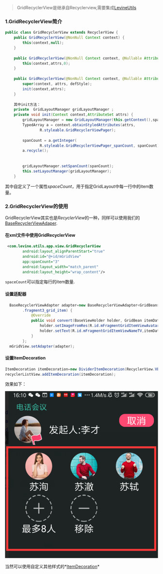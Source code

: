 >  GridRecyclerView是继承自Recyclerview,需要集成[LevineUtils](/zh-cn/Android/LevineUtils/README)

### 1.GridRecyclerView简介

```java
public class GridRecyclerView extends RecyclerView {
    public GridRecyclerView(@NonNull Context context) {
        this(context,null);
    }

    public GridRecyclerView(@NonNull Context context, @Nullable AttributeSet attrs) {
        this(context,attrs,0);
    }

    public GridRecyclerView(@NonNull Context context, @Nullable AttributeSet attrs, int defStyle) {
        super(context, attrs, defStyle);
        init(context,attrs);
    }
    
    其中init方法：
    private  GridLayoutManager gridLayoutManager ;
    private void init(Context context,AttributeSet attrs) {
        gridLayoutManager = new GridLayoutManager(this.getContext(),spanCount);
        TypedArray a = context.obtainStyledAttributes(attrs,
                R.styleable.GridRecyclerViewPager);

        spanCount = a.getInteger(
                R.styleable.GridRecyclerViewPager_spanCount, spanCount);// 默认为每行3个
        a.recycle();


        gridLayoutManager.setSpanCount(spanCount);
        this.setLayoutManager(gridLayoutManager);
    }
```

其中自定义了一个属性*spaceCount*，用于指定GridLayout中每一行中的item数量。

### 2.GridRecyclerView的使用

GridRecyclerView其实也是*RecyclerView*的一种，同样可以使用我们的[BaseRecyclerViewAdaper](/zh-cn/Android/LevineUtils/BaseRecyclerViewAdapter万能适配器).

#### 在xml文件中使用GridRecyclerView

```xml
 <com.levine.utils.app.view.GridRecyclerView
        android:layout_alignParentStart="true"
        android:id="@+id/mGridView"
        app:spanCount="3"
        android:layout_width="match_parent"
        android:layout_height="wrap_content"/>
```



`spaceCount`可以指定每行的item数量.  

#### 设置适配器



```java
  BaseRecyclerViewAdapter adapter=new BaseRecyclerViewAdapter<GridBean>(list,getContext(),R.layout
        .fragment3_grid_item) {
            @Override
            public void convert(BaseViewHolder holder, GridBean itemData) {
                holder.setImageFromRes(R.id.mFragmentGridItemViewAvatarIV,itemData.getAvatar());
                holder.setText(R.id.mFragmentGridItemViewNameTV,itemData.getName());
            }
        };
  mGridView.setAdapter(adapter);
```

#### 设置ItemDecoration

```java
ItemDecoration itemDecoration=new DividerItemDecoration(RecyclerView.VERTICAL);
recyclerListView.addItemDecoration(itemDecoration);
```

效果如下：

![gridview](../../../_media/imgs/gridview.png)

当然可以使用自定义其他样式的*[ItemDecoration](/zh-cn/Android/LevineUtils/ItemDecoration)*